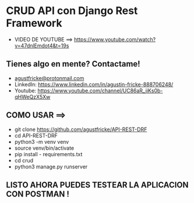 # CRUD API con Django Rest Framework

- VIDEO DE YOUTUBE ==> https://www.youtube.com/watch?v=47dnlEmdot4&t=19s

## Tienes algo en mente? Contactame!

- agustfricke@protonmail.com
- LinkedIn: https://www.linkedin.com/in/agustin-fricke-888706248/
- Youtube: https://www.youtube.com/channel/UC86aR_jiKs0b-qHWeQzX5Xw




## COMO USAR ==>
- git clone https://github.com/agustfricke/API-REST-DRF
- cd API-REST-DRF
- python3 -m venv venv
- source venv/bin/activate
- pip install - requirements.txt
- cd crud
- python3 manage.py runserver

## LISTO AHORA PUEDES TESTEAR LA APLICACION CON POSTMAN !

